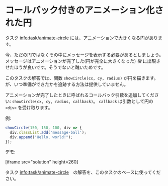 
# コールバック付きのアニメーション化された円

タスク <info:task/animate-circle> には、アニメーションで大きくなる円があります。

今、ただの円ではなくその中にメッセージを表示する必要があるとしましょう。メッセージはアニメーションが完了した(円が完全に大きくなった) *後* に出現させたほうが良いです。そうでないと醜いためです。

このタスクの解答では、関数 `showCircle(cx, cy, radius)` が円を描きます。が、いつ準備ができたかを追跡する方法は提供していません。

アニメーションが完了したときに呼ばれるコールバック引数を追加してください: `showCircle(cx, cy, radius, callback)`。 `callback` は引数として円の `<div>` を受け取ります。

例:

```js
showCircle(150, 150, 100, div => {
  div.classList.add('message-ball');
  div.append("Hello, world!");
});
```

デモ:

[iframe src="solution" height=260]

タスク <info:task/animate-circle>　の解答を、このタスクのベースに使ってください。
